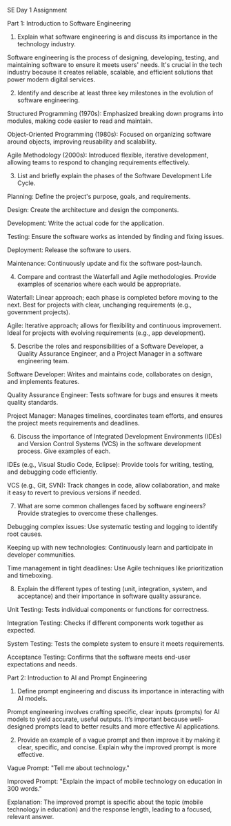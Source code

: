 SE Day 1 Assignment

Part 1: Introduction to Software Engineering

1. Explain what software engineering is and discuss its importance in the technology industry.

Software engineering is the process of designing, developing, testing, and maintaining software to ensure it meets users' needs. It's crucial in the tech industry because it creates reliable, scalable, and efficient solutions that power modern digital services.

2. Identify and describe at least three key milestones in the evolution of software engineering.

Structured Programming (1970s): Emphasized breaking down programs into modules, making code easier to read and maintain.

Object-Oriented Programming (1980s): Focused on organizing software around objects, improving reusability and scalability.

Agile Methodology (2000s): Introduced flexible, iterative development, allowing teams to respond to changing requirements effectively.


3. List and briefly explain the phases of the Software Development Life Cycle.

Planning: Define the project's purpose, goals, and requirements.

Design: Create the architecture and design the components.

Development: Write the actual code for the application.

Testing: Ensure the software works as intended by finding and fixing issues.

Deployment: Release the software to users.

Maintenance: Continuously update and fix the software post-launch.


4. Compare and contrast the Waterfall and Agile methodologies. Provide examples of scenarios where each would be appropriate.

Waterfall: Linear approach; each phase is completed before moving to the next. Best for projects with clear, unchanging requirements (e.g., government projects).

Agile: Iterative approach; allows for flexibility and continuous improvement. Ideal for projects with evolving requirements (e.g., app development).


5. Describe the roles and responsibilities of a Software Developer, a Quality Assurance Engineer, and a Project Manager in a software engineering team.

Software Developer: Writes and maintains code, collaborates on design, and implements features.

Quality Assurance Engineer: Tests software for bugs and ensures it meets quality standards.

Project Manager: Manages timelines, coordinates team efforts, and ensures the project meets requirements and deadlines.


6. Discuss the importance of Integrated Development Environments (IDEs) and Version Control Systems (VCS) in the software development process. Give examples of each.

IDEs (e.g., Visual Studio Code, Eclipse): Provide tools for writing, testing, and debugging code efficiently.

VCS (e.g., Git, SVN): Track changes in code, allow collaboration, and make it easy to revert to previous versions if needed.


7. What are some common challenges faced by software engineers? Provide strategies to overcome these challenges.

Debugging complex issues: Use systematic testing and logging to identify root causes.

Keeping up with new technologies: Continuously learn and participate in developer communities.

Time management in tight deadlines: Use Agile techniques like prioritization and timeboxing.


8. Explain the different types of testing (unit, integration, system, and acceptance) and their importance in software quality assurance.

Unit Testing: Tests individual components or functions for correctness.

Integration Testing: Checks if different components work together as expected.

System Testing: Tests the complete system to ensure it meets requirements.

Acceptance Testing: Confirms that the software meets end-user expectations and needs.


Part 2: Introduction to AI and Prompt Engineering

1. Define prompt engineering and discuss its importance in interacting with AI models.

Prompt engineering involves crafting specific, clear inputs (prompts) for AI models to yield accurate, useful outputs. It’s important because well-designed prompts lead to better results and more effective AI applications.

2. Provide an example of a vague prompt and then improve it by making it clear, specific, and concise. Explain why the improved prompt is more effective.

Vague Prompt: "Tell me about technology."

Improved Prompt: "Explain the impact of mobile technology on education in 300 words."

Explanation: The improved prompt is specific about the topic (mobile technology in education) and the response length, leading to a focused, relevant answer.
